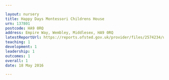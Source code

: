 ```yaml
---

layout: nursery
title: Happy Days Montessori Childrens House
urn: 137801
postcode: HA9 0RQ
address: Empire Way, Wembley, Middlesex, HA9 0RQ
latestReportUrl: https://reports.ofsted.gov.uk/provider/files/2574234/urn/137801.pdf
teaching: 1
development: 1
leadership: 1
outcomes: 1
overall: 1
date: 18 May 2016

---
```

